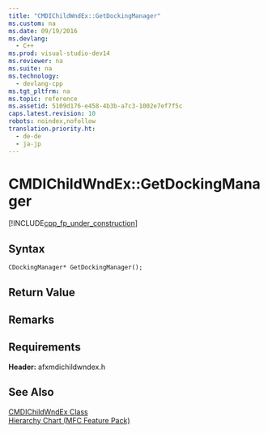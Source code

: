 ```yaml
---
title: "CMDIChildWndEx::GetDockingManager"
ms.custom: na
ms.date: 09/19/2016
ms.devlang: 
  - C++
ms.prod: visual-studio-dev14
ms.reviewer: na
ms.suite: na
ms.technology: 
  - devlang-cpp
ms.tgt_pltfrm: na
ms.topic: reference
ms.assetid: 5109d176-e458-4b3b-a7c3-1002e7ef7f5c
caps.latest.revision: 10
robots: noindex,nofollow
translation.priority.ht: 
  - de-de
  - ja-jp
---
```

# CMDIChildWndEx::GetDockingManager
[!INCLUDE[cpp_fp_under_construction](../vs140/includes/cpp_fp_under_construction_md.md)]  
  
## Syntax  
  
```  
CDockingManager* GetDockingManager();  
```  
  
## Return Value  
  
## Remarks  
  
## Requirements  
 **Header:** afxmdichildwndex.h  
  
## See Also  
 [CMDIChildWndEx Class](../vs140/CMDIChildWndEx-Class.md)   
 [Hierarchy Chart (MFC Feature Pack)](../vs140/Hierarchy-Chart.md)